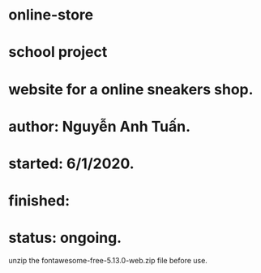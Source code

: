 # online-store
# school project
# website for a online sneakers shop.
# author: Nguyễn Anh Tuấn.
# started: 6/1/2020.
# finished:
# status: ongoing.
unzip the fontawesome-free-5.13.0-web.zip	 file before use.

